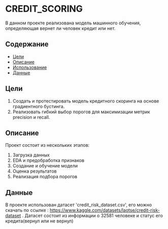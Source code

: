 # CREDIT_SCORING

В данном проекте реализована модель машинного обучения, определяющая вернет ли человек кредит или нет.

## Содержание
- [Цели](#цели)
- [Описание](#описание)
- [Использование](#использование)
- [Данные](#Данные)

## Цели

1. Создать и протестировать модель кредитного скоринга на основе градиентного бустинга.
2. Реализовать гибкий выбор порогов для максимизации метрик precision и recall.

## Описание

Проект состоит из нескольких этапов:
1. Загрузка данных
2. EDA и предобработка признаков
3. Создание и обучение модели
4. Оценка результатов
5. Реализация подбора порогов

## Данные
В проекте использован датасет 'credit_risk_dataset.csv', его можно скачать по ссылке : https://www.kaggle.com/datasets/laotse/credit-risk-dataset . 
Датасет состоит из информации о 32581 человеке и статус его кредита(вернул или не вернул)
